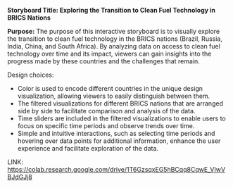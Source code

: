 **Storyboard Title: Exploring the Transition to Clean Fuel Technology in BRICS Nations**

**Purpose:**
The purpose of this interactive storyboard is to visually explore the transition to clean fuel technology in the BRICS nations (Brazil, Russia, India, China, and South Africa). By analyzing data on access to clean fuel technology over time and its impact, viewers can gain insights into the progress made by these countries and the challenges that remain.

Design choices:
- Color is used to encode different countries in the unique design visualization, allowing viewers to easily distinguish between them.
- The filtered visualizations for different BRICS nations that are arranged side by side to facilitate comparison and analysis of the data.
- Time sliders are included in the filtered visualizations to enable users to focus on specific time periods and observe trends over time.
- Simple and intuitive interactions, such as selecting time periods and hovering over data points for additional information, enhance the user experience and facilitate exploration of the data.

LINK:
https://colab.research.google.com/drive/1T6GzsqxEG5hBCqq8CqwE_VIwVBJdGJj8
